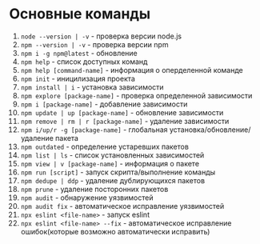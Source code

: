 # Основные команды

1. `node --version | -v` - проверка версии node.js
2. `npm --version | -v` - проверка версии npm
3. `npm i -g npm@latest` - обновление
4. `npm help` - список доступных команд
5. `npm help [command-name]` - информация о оперделенной команде
6. `npm init` - иницилизация проекта
7. `npm install | i` - установка зависимости
8. `npm explore [package-name]` - проверка определенной зависимости
9. `npm i [package-name]` - добавление зависимости
10. `npm update | up [package-name]` - обновление зависимости
11. `npm remove | rm | r [package-name]` - удаление зависимости
12. `npm i/up/r -g [package-name]` - глобальная установка/обновление/удаление пакета
13. `npm outdated` - определение устаревших пакетов
14. `npm list | ls` - список установленных зависимостей
15. `npm view | v [package-name]` - информация о пакете
16. `npm run [script]` - запуск скрипта/выполнение команды
17. `npm dedupe | ddp` - удаление дублирующихся пакетов
18. `npm prune` - удаление посторонних пакетов
19. `npm audit` - обнаружение уязвимостей
20. `npm audit fix` - автоматическое исправление уязвимостей
21. `npx eslint <file-name>` - запуск eslint
22. `npx eslint <file-name> --fix` - автоматическое исправление ошибок(которые возможно автоматически исправить)